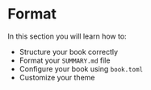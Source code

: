# Format

In this section you will learn how to:

- Structure your book correctly
- Format your `SUMMARY.md` file
- Configure your book using `book.toml`
- Customize your theme